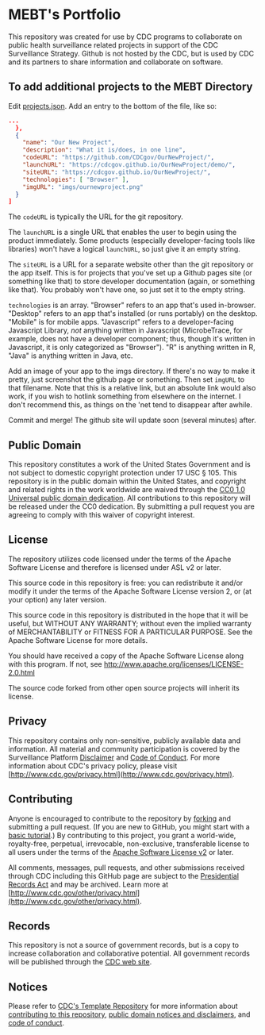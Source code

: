 # MEBT's Portfolio

This repository was created for use by CDC programs to collaborate on public health surveillance related projects in support of the CDC Surveillance Strategy.  Github is not hosted by the CDC, but is used by CDC and its partners to share information and collaborate on software.

## To add additional projects to the MEBT Directory

Edit [projects.json](https://github.com/CDCgov/MEBT/edit/master/projects.json). Add an entry to the bottom of the file, like so:

```json
...
  },
  {
    "name": "Our New Project",
    "description": "What it is/does, in one line",
    "codeURL": "https://github.com/CDCgov/OurNewProject/",
    "launchURL": "https://cdcgov.github.io/OurNewProject/demo/",
    "siteURL": "https://cdcgov.github.io/OurNewProject/",
    "technologies": [ "Browser" ],
    "imgURL": "imgs/ournewproject.png"
  }
]
```

The `codeURL` is typically the URL for the git repository.

The `launchURL` is a single URL that enables the user to begin using the product immediately. Some products (especially developer-facing tools like libraries) won't have a logical `launchURL`, so just give it an empty string.

The `siteURL` is a URL for a separate website other than the git repository or the app itself. This is for projects that you've set up a Github pages site (or something like that) to store developer documentation (again, or something like that). You probably won't have one, so just set it to the empty string.

`technologies` is an array. "Browser" refers to an app that's used in-browser. "Desktop" refers to an app that's installed (or runs portably) on the desktop. "Mobile" is for mobile apps. "Javascript" refers to a developer-facing Javascript Library, *not* anything written in Javascript (MicrobeTrace, for example, does not have a developer component; thus, though it's written in Javascript, it is only categorized as "Browser"). "R" is anything written in R, "Java" is anything written in Java, etc.

Add an image of your app to the imgs directory. If there's no way to make it pretty, just screenshot the github page or something. Then set `imgURL` to that filename. Note that this is a relative link, but an absolute link would also work, if you wish to hotlink something from elsewhere on the internet. I don't recommend this, as things on the 'net tend to disappear after awhile.

Commit and merge! The github site will update soon (several minutes) after.

## Public Domain
This repository constitutes a work of the United States Government and is not
subject to domestic copyright protection under 17 USC § 105. This repository is in
the public domain within the United States, and copyright and related rights in
the work worldwide are waived through the [CC0 1.0 Universal public domain dedication](https://creativecommons.org/publicdomain/zero/1.0/).
All contributions to this repository will be released under the CC0 dedication. By
submitting a pull request you are agreeing to comply with this waiver of
copyright interest.

## License
The repository utilizes code licensed under the terms of the Apache Software
License and therefore is licensed under ASL v2 or later.

This source code in this repository is free: you can redistribute it and/or modify it under
the terms of the Apache Software License version 2, or (at your option) any
later version.

This source code in this repository is distributed in the hope that it will be useful, but WITHOUT ANY
WARRANTY; without even the implied warranty of MERCHANTABILITY or FITNESS FOR A
PARTICULAR PURPOSE. See the Apache Software License for more details.

You should have received a copy of the Apache Software License along with this
program. If not, see http://www.apache.org/licenses/LICENSE-2.0.html

The source code forked from other open source projects will inherit its license.


## Privacy
This repository contains only non-sensitive, publicly available data and
information. All material and community participation is covered by the
Surveillance Platform [Disclaimer](https://github.com/CDCgov/template/blob/master/DISCLAIMER.md)
and [Code of Conduct](https://github.com/CDCgov/template/blob/master/code-of-conduct.md).
For more information about CDC's privacy policy, please visit [http://www.cdc.gov/privacy.html](http://www.cdc.gov/privacy.html).

## Contributing
Anyone is encouraged to contribute to the repository by [forking](https://help.github.com/articles/fork-a-repo)
and submitting a pull request. (If you are new to GitHub, you might start with a
[basic tutorial](https://help.github.com/articles/set-up-git).) By contributing
to this project, you grant a world-wide, royalty-free, perpetual, irrevocable,
non-exclusive, transferable license to all users under the terms of the
[Apache Software License v2](http://www.apache.org/licenses/LICENSE-2.0.html) or
later.

All comments, messages, pull requests, and other submissions received through
CDC including this GitHub page are subject to the [Presidential Records Act](http://www.archives.gov/about/laws/presidential-records.html)
and may be archived. Learn more at [http://www.cdc.gov/other/privacy.html](http://www.cdc.gov/other/privacy.html).

## Records
This repository is not a source of government records, but is a copy to increase
collaboration and collaborative potential. All government records will be
published through the [CDC web site](http://www.cdc.gov).

## Notices
Please refer to [CDC's Template Repository](https://github.com/CDCgov/template)
for more information about [contributing to this repository](https://github.com/CDCgov/template/blob/master/CONTRIBUTING.md),
[public domain notices and disclaimers](https://github.com/CDCgov/template/blob/master/DISCLAIMER.md),
and [code of conduct](https://github.com/CDCgov/template/blob/master/code-of-conduct.md).
